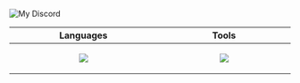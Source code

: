 ![My Discord](https://discord-readme-badge.vercel.app/api?id=217414221728710656)

<!-- prettier-ignore -->
<table>
  <thead>
    <tr>
      <th width="500px">Languages</th>
      <th width="500px">Tools</th>
    </tr>
  </thead>
  <tbody>
  <tr width="600px">
<td>
  <p align="center">
    <a href="https://skillicons.dev">
      <img src="https://skillicons.dev/icons?i=nodejs,bash,python,js,html&theme=dark&perline=6"/>
  </a>
</p>
</td>
<td>
  <p align="center">
    <a href="https://skillicons.dev">
      <img src="https://skillicons.dev/icons?i=atom,discord,mongodb,github,linux,replit,stackoverflow,vscode&theme=dark&perline=6" />
  </a>
</p>
</td>
</tr>

  </tbody>
</table>
<!--
**OjiJonny/ojijonny** is a ✨ _special_ ✨ repository because its `README.md` (this file) appears on your GitHub profile.

Here are some ideas to get you started:

- 🔭 I’m currently working on ...
- 🌱 I’m currently learning ...
- 👯 I’m looking to collaborate on ...
- 🤔 I’m looking for help with ...
- 💬 Ask me about ...
- 📫 How to reach me: ...
- 😄 Pronouns: ...
- ⚡ Fun fact: ...
-->

